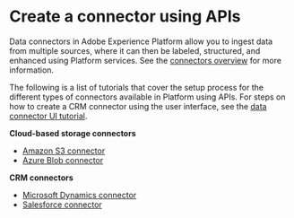 # Create a connector using APIs

Data connectors in Adobe Experience Platform allow you to ingest data from multiple sources, where it can then be labeled, structured, and enhanced using Platform services. See the [connectors overview](../../technical_overview/acp_connectors_overview/acp-connectors-overview.md) for more information.

The following is a list of tutorials that cover the setup process for the different types of connectors available in Platform using APIs. For steps on how to create a CRM connector using the user interface, see the [data connector UI tutorial](using_data_connector_ui_tutorial.md).

**Cloud-based storage connectors**

* [Amazon S3 connector](ACP_s3_connector_tutorial.md)
* [Azure Blob connector](ACP_azure_blob_connector_tutorial.md)

**CRM connectors**

* [Microsoft Dynamics connector](ACP_dynamic_connector_tutorial.md)
* [Salesforce connector](ACP_salesforce_connector_tutorial.md)